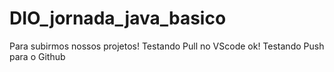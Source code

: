 # DIO_jornada_java_basico
Para subirmos nossos projetos!
Testando Pull no VScode ok!
Testando Push para o Github

